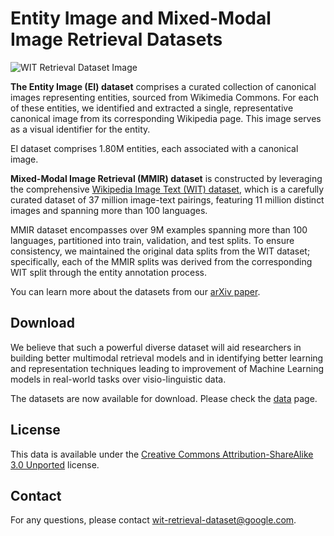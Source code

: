 # Entity Image and Mixed-Modal Image Retrieval Datasets

![WIT Retrieval Dataset Image](images/wit_retrieval_dataset_example.png)

**The Entity Image (EI) dataset** comprises a curated collection of canonical images representing entities, sourced from Wikimedia Commons.
For each of these entities, we identified and extracted a single, representative canonical image from its corresponding Wikipedia page.
This image serves as a visual identifier for the entity.

EI dataset comprises 1.80M entities, each associated with a canonical image.

**Mixed-Modal Image Retrieval (MMIR) dataset** is constructed by leveraging the comprehensive [Wikipedia Image Text (WIT) dataset](https://github.com/google-research-datasets/wit),
which is a carefully curated dataset of 37 million image-text pairings, featuring 11 million distinct images and spanning more than 100 languages.

MMIR dataset encompasses over 9M examples spanning more than 100 languages, partitioned into train, validation, and test splits. To ensure consistency,
we maintained the original data splits from the WIT dataset; specifically, each of the MMIR splits was derived from the corresponding WIT split through
the entity annotation process.

You can learn more about the datasets from our
[arXiv paper](https://arxiv.org/abs/2506.02291).

## Download

We believe that such a powerful diverse dataset will aid researchers in building
better multimodal retrieval models and in identifying better learning and
representation techniques leading to improvement of Machine Learning models in
real-world tasks over visio-linguistic data.

The datasets are now available for download. Please check the [data](DATA.md) page.

## License

This data is available under the [Creative Commons Attribution-ShareAlike 3.0 Unported](LICENSE) license.

## Contact

For any questions, please contact wit-retrieval-dataset@google.com.
